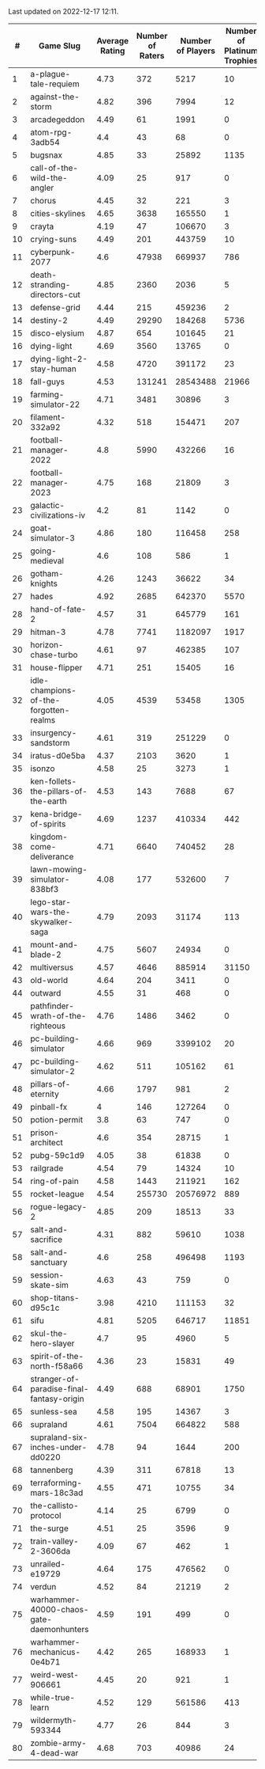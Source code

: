 Last updated on 2022-12-17 12:11.


|#|Game Slug|Average Rating|Number of Raters|Number of Players|Number of Platinum Trophies|Max Rarity (%)|
|---|---|---|---|---|---|---|
|1|a-plague-tale-requiem|4.73|372|5217|10|92|
|2|against-the-storm|4.82|396|7994|12|32|
|3|arcadegeddon|4.49|61|1991|0|92|
|4|atom-rpg-3adb54|4.4|43|68|0|99|
|5|bugsnax|4.85|33|25892|1135|97|
|6|call-of-the-wild-the-angler|4.09|25|917|0|17|
|7|chorus|4.45|32|221|3|84|
|8|cities-skylines|4.65|3638|165550|1|73|
|9|crayta|4.19|47|106670|3|23|
|10|crying-suns|4.49|201|443759|10|65|
|11|cyberpunk-2077|4.6|47938|669937|786|63|
|12|death-stranding-directors-cut|4.85|2360|2036|5|90|
|13|defense-grid|4.44|215|459236|2|80|
|14|destiny-2|4.49|29290|184268|5736|95|
|15|disco-elysium|4.87|654|101645|21|28|
|16|dying-light|4.69|3560|13765|0|96|
|17|dying-light-2-stay-human|4.58|4720|391172|23|2|
|18|fall-guys|4.53|131241|28543488|21966|6|
|19|farming-simulator-22|4.71|3481|30896|3|79|
|20|filament-332a92|4.32|518|154471|207|93|
|21|football-manager-2022|4.8|5990|432266|16|49|
|22|football-manager-2023|4.75|168|21809|3|79|
|23|galactic-civilizations-iv|4.2|81|1142|0|83|
|24|goat-simulator-3|4.86|180|116458|258|91|
|25|going-medieval|4.6|108|586|1|71|
|26|gotham-knights|4.26|1243|36622|34|7|
|27|hades|4.92|2685|642370|5570|89|
|28|hand-of-fate-2|4.57|31|645779|161|72|
|29|hitman-3|4.78|7741|1182097|1917|48|
|30|horizon-chase-turbo|4.61|97|462385|107|86|
|31|house-flipper|4.71|251|15405|16|93|
|32|idle-champions-of-the-forgotten-realms|4.05|4539|53458|1305|9|
|33|insurgency-sandstorm|4.61|319|251229|0|6|
|34|iratus-d0e5ba|4.37|2103|3620|1|87|
|35|isonzo|4.58|25|3273|1|60|
|36|ken-follets-the-pillars-of-the-earth|4.53|143|7688|67|47|
|37|kena-bridge-of-spirits|4.69|1237|410334|442|94|
|38|kingdom-come-deliverance|4.71|6640|740452|28|30|
|39|lawn-mowing-simulator-838bf3|4.08|177|532600|7|87|
|40|lego-star-wars-the-skywalker-saga|4.79|2093|31174|113|98|
|41|mount-and-blade-2|4.75|5607|24934|0|14|
|42|multiversus|4.57|4646|885914|31150|77|
|43|old-world|4.64|204|3411|0|85|
|44|outward|4.55|31|468|0|74|
|45|pathfinder-wrath-of-the-righteous|4.76|1486|3462|0|44|
|46|pc-building-simulator|4.66|969|3399102|20|48|
|47|pc-building-simulator-2|4.62|511|105162|61|75|
|48|pillars-of-eternity|4.66|1797|981|2|80|
|49|pinball-fx|4|146|127264|0|86|
|50|potion-permit|3.8|63|747|0|98|
|51|prison-architect|4.6|354|28715|1|33|
|52|pubg-59c1d9|4.05|38|61838|0|72|
|53|railgrade|4.54|79|14324|10|98|
|54|ring-of-pain|4.58|1443|211921|162|96|
|55|rocket-league|4.54|255730|20576972|889|76|
|56|rogue-legacy-2|4.85|209|18513|33|1|
|57|salt-and-sacrifice|4.31|882|59610|1038|91|
|58|salt-and-sanctuary|4.6|258|496498|1193|83|
|59|session-skate-sim|4.63|43|759|0|26|
|60|shop-titans-d95c1c|3.98|4210|111153|32|98|
|61|sifu|4.81|5205|646717|11851|96|
|62|skul-the-hero-slayer|4.7|95|4960|5|96|
|63|spirit-of-the-north-f58a66|4.36|23|15831|49|63|
|64|stranger-of-paradise-final-fantasy-origin|4.49|688|68901|1750|98|
|65|sunless-sea|4.58|195|14367|3|37|
|66|supraland|4.61|7504|664822|588|99|
|67|supraland-six-inches-under-dd0220|4.78|94|1644|200|99|
|68|tannenberg|4.39|311|67818|13|87|
|69|terraforming-mars-18c3ad|4.55|471|10755|34|54|
|70|the-callisto-protocol|4.14|25|6799|0|91|
|71|the-surge|4.51|25|3596|9|94|
|72|train-valley-2-3606da|4.09|67|462|1|88|
|73|unrailed-e19729|4.64|175|476562|0|5|
|74|verdun|4.52|84|21219|2|74|
|75|warhammer-40000-chaos-gate-daemonhunters|4.59|191|499|0|40|
|76|warhammer-mechanicus-0e4b71|4.42|265|168933|1|25|
|77|weird-west-906661|4.45|20|921|1|83|
|78|while-true-learn|4.52|129|561586|413|93|
|79|wildermyth-593344|4.77|26|844|3|8|
|80|zombie-army-4-dead-war|4.68|703|40986|24|67|
